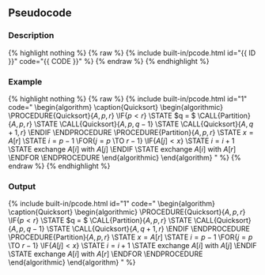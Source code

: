 ## Pseudocode

### Description

{% highlight nothing %}
{% raw %}
{% include built-in/pcode.html id="{{ ID }}" code="{{ CODE }}" %}
{% endraw %}
{% endhighlight %}

### Example

{% highlight nothing %}
{% raw %}
{% include built-in/pcode.html id="1" code="
\begin{algorithm}
\caption{Quicksort}
\begin{algorithmic}
\PROCEDURE{Quicksort}{$A, p, r$}
    \IF{$p < r$} 
        \STATE $q = $ \CALL{Partition}{$A, p, r$}
        \STATE \CALL{Quicksort}{$A, p, q - 1$}
        \STATE \CALL{Quicksort}{$A, q + 1, r$}
    \ENDIF
\ENDPROCEDURE
\PROCEDURE{Partition}{$A, p, r$}
    \STATE $x = A[r]$
    \STATE $i = p - 1$
    \FOR{$j = p$ \TO $r - 1$}
        \IF{$A[j] < x$}
            \STATE $i = i + 1$
            \STATE exchange
            $A[i]$ with     $A[j]$
        \ENDIF
        \STATE exchange $A[i]$ with $A[r]$
    \ENDFOR
\ENDPROCEDURE
\end{algorithmic}
\end{algorithm}
" %}
{% endraw %}
{% endhighlight %}

### Output

{% include built-in/pcode.html id="1" code="
\begin{algorithm}
\caption{Quicksort}
\begin{algorithmic}
\PROCEDURE{Quicksort}{$A, p, r$}
    \IF{$p < r$} 
        \STATE $q = $ \CALL{Partition}{$A, p, r$}
        \STATE \CALL{Quicksort}{$A, p, q - 1$}
        \STATE \CALL{Quicksort}{$A, q + 1, r$}
    \ENDIF
\ENDPROCEDURE
\PROCEDURE{Partition}{$A, p, r$}
    \STATE $x = A[r]$
    \STATE $i = p - 1$
    \FOR{$j = p$ \TO $r - 1$}
        \IF{$A[j] < x$}
            \STATE $i = i + 1$
            \STATE exchange
            $A[i]$ with     $A[j]$
        \ENDIF
        \STATE exchange $A[i]$ with $A[r]$
    \ENDFOR
\ENDPROCEDURE
\end{algorithmic}
\end{algorithm}
" %}